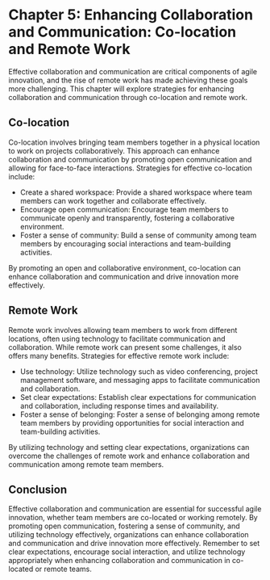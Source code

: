 Chapter 5: Enhancing Collaboration and Communication: Co-location and Remote Work
=================================================================================

Effective collaboration and communication are critical components of agile innovation, and the rise of remote work has made achieving these goals more challenging. This chapter will explore strategies for enhancing collaboration and communication through co-location and remote work.

Co-location
-----------

Co-location involves bringing team members together in a physical location to work on projects collaboratively. This approach can enhance collaboration and communication by promoting open communication and allowing for face-to-face interactions. Strategies for effective co-location include:

* Create a shared workspace: Provide a shared workspace where team members can work together and collaborate effectively.
* Encourage open communication: Encourage team members to communicate openly and transparently, fostering a collaborative environment.
* Foster a sense of community: Build a sense of community among team members by encouraging social interactions and team-building activities.

By promoting an open and collaborative environment, co-location can enhance collaboration and communication and drive innovation more effectively.

Remote Work
-----------

Remote work involves allowing team members to work from different locations, often using technology to facilitate communication and collaboration. While remote work can present some challenges, it also offers many benefits. Strategies for effective remote work include:

* Use technology: Utilize technology such as video conferencing, project management software, and messaging apps to facilitate communication and collaboration.
* Set clear expectations: Establish clear expectations for communication and collaboration, including response times and availability.
* Foster a sense of belonging: Foster a sense of belonging among remote team members by providing opportunities for social interaction and team-building activities.

By utilizing technology and setting clear expectations, organizations can overcome the challenges of remote work and enhance collaboration and communication among remote team members.

Conclusion
----------

Effective collaboration and communication are essential for successful agile innovation, whether team members are co-located or working remotely. By promoting open communication, fostering a sense of community, and utilizing technology effectively, organizations can enhance collaboration and communication and drive innovation more effectively. Remember to set clear expectations, encourage social interaction, and utilize technology appropriately when enhancing collaboration and communication in co-located or remote teams.

